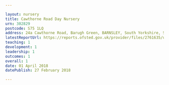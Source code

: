 ```yaml
---

layout: nursery
title: Cawthorne Road Day Nursery
urn: 302829
postcode: S75 1LQ
address: 24a Cawthorne Road, Barugh Green, BARNSLEY, South Yorkshire, S75 1LQ
latestReportUrl: https://reports.ofsted.gov.uk/provider/files/2761635/urn/302829.pdf
teaching: 1
development: 1
leadership: 1
outcomes: 1
overall: 1
date: 01 April 2018 
datePublish: 27 February 2018

---
```

